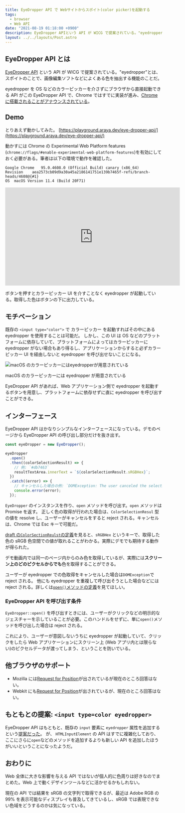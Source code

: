 ```yaml
---
title: EyeDropper API で Webサイトからスポイト(color picker)を起動する
tags:
  - browser
  - Web API
date: "2021-08-19 01:18:00 +0900"
description: EyeDropper APIという API が WICG で提案されている。"eyedropper"とは、スポイトのことで、画像編集ソフトなどによくある色を抽出する機能のことだ。eyedropper を OS などのカラーピッカーを介さずにブラウザから直接起動できる API がこの EyeDropper API で、Chrome ではすでに実装が進み、Chrome に搭載されることがアナウンスされている。
layout: ../../layouts/Post.astro
---
```


## EyeDropper API とは

[EyeDropper API](https://wicg.github.io/eyedropper-api/) という API が WICG で提案されている。"eyedropper"とは、スポイトのことで、画像編集ソフトなどによくある色を抽出する機能のことだ。

eyedropper を OS などのカラーピッカーを介さずにブラウザから直接起動できる API がこの EyeDropper API で、Chrome ではすでに実装が進み、[Chrome に搭載されることがアナウンスされている](https://groups.google.com/a/chromium.org/g/blink-dev/c/rdniQ0D5UfY/m/Aywn9XyyAAAJ)。

## Demo

とりあえず動かしてみた。 [https://playground.araya.dev/eye-dropper-api/](https://playground.araya.dev/eye-dropper-api/)

動かすには Chrome の Experimental Web Platform features (`chrome://flags/#enable-experimental-web-platform-features`)を有効にしておく必要がある。筆者は以下の環境で動作を確認した。

```
Google Chrome	95.0.4608.0 (Official Build) canary (x86_64)
Revision	aea2573cb09d9a30a45a2186141751e139b7465f-refs/branch-heads/4608@{#1}
OS	macOS Version 11.4 (Build 20F71)
```

<iframe width="560" height="315" src="https://www.youtube-nocookie.com/embed/bXvhmeY1atA" title="YouTube video player" frameborder="0" allow="accelerometer; autoplay; clipboard-write; encrypted-media; gyroscope; picture-in-picture" allowfullscreen></iframe>

ボタンを押すとカラーピッカー UI を介すことなく eyedropper が起動している。取得した色はボタンの下に出力している。

## モチベーション

既存の `<input type="color">` で カラーピッカー を起動すればその中にある eyedropper を使用することは可能だ。
しかし、この UI は OS などのプラットフォームに依存していて、プラットフォームによってはカラーピッカーに eyedropper がない場合もあり得るし、アプリケーションからすると必ずカラーピッカー UI を経由しないと eyedropper を呼び出せないことになる。

![macOS のカラーピッカーにはeyedropperが用意されている](/assets/images/eyedropper/color-picker-ui.jpg)

macOS のカラーピッカーには eyedropper が用意されている

EyeDropper API があれば、Web アプリケーション側で eyedropper を起動するボタンを用意し、プラットフォームに依存せずに直に eyedropper を呼び出すことができる。

## インターフェース

EyeDropper API はかなりシンプルなインターフェースになっている。デモのページから EyeDropper API の呼び出し部分だけを抜き出す。

```js
const eyeDropper = new EyeDropper();

eyeDropper
  .open()
  .then((colorSelectionResult) => {
    // 例: `#db7463`
    resultTextArea.innerText = `${colorSelectionResult.sRGBHex}`;
  })
  .catch((error) => {
    // キャンセルした場合の例: `DOMException: The user canceled the selection.`
    console.error(error);
  });
```

`EyeDropper` のインスタンスを作り、`open` メソッドを呼び出す。`open` メソッドは Promise を返す。
正しく色の取得が行われた場合は、`ColorSelectionResul` 型の値を resolve し、ユーザーがキャンセルをすると reject される。キャンセルは、Chrome では Esc キーで可能だ。

[draft の`ColorSectionReulst`の定義](https://wicg.github.io/eyedropper-api/#colorselectionresult-dictionary)を見ると、`sRGBHex` というキーで、取得した色の sRGB 色空間での値が取れることがわかる。実際にデモでも期待する動作が得られた。

デモ動画内では同一のページ内からのみ色を取得しているが、実際には**スクリーン上のどのピクセルからでも**色を取得することができる。

ユーザーが eyedropper での色取得をキャンセルした場合は`DOMException`で reject される。
他にも eyedropper を重複して呼び出そうとした場合などには reject される。詳しくは[`open()`メソッドの定義](https://wicg.github.io/eyedropper-api/#eyedropper-interface)を見てほしい。

### EyeDropper API を呼び出す条件

`EyeDropper::open()` を呼び出すときには、ユーザーがクリックなどの明示的なジェスチャーを示していることが必要。このハンドルをせずに、単に`open()`メソッドを呼び出した場合は reject される。

これにより、ユーザーが意図しないうちに eyedropper が起動していて、クリックをしたら Web アプリケーションにスクリーン上 (Web アプリ内とは限らない)のピクセルデータが渡ってしまう、ということを防いでいる。

## 他ブラウザのサポート

- Mozilla には[Request for Position](https://github.com/mozilla/standards-positions/issues/557)が出されているが現在のところ回答はない。
- Webkit にも[Request for Position](https://lists.webkit.org/pipermail/webkit-dev/2021-July/031929.html)が出されているが、現在のところ回答はない。

## もともとの提案: `<input type=color eyedropper>`

EyeDropper API はもともと、既存の `input` 要素に `eyedropper` 属性を追加するという[提案だった](https://github.com/whatwg/html/issues/5584)。
が、 `HTMLInputElement` の API はすでに複雑化しており、ここにさらに`open`などのメソッドを追加するよりも新しい API を追加したほうがいいということになったようだ。

## おわりに

Web 全体に大きな影響を与える API ではないが個人的に色周りは好きなのでまとめた。Web 上で動くデザインツールなどに活かせるかもしれない。

現在の API では結果を sRGB の文字列で取得できるが、最近は Adobe RGB の 99% を表示可能なディスプレイも普及してきているし、sRGB では表現できない色域をどうするのかは気になっている。
